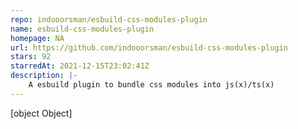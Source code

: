```yaml
---
repo: indooorsman/esbuild-css-modules-plugin
name: esbuild-css-modules-plugin
homepage: NA
url: https://github.com/indooorsman/esbuild-css-modules-plugin
stars: 92
starredAt: 2021-12-15T23:02:41Z
description: |-
    A esbuild plugin to bundle css modules into js(x)/ts(x)
---
```


[object Object]
